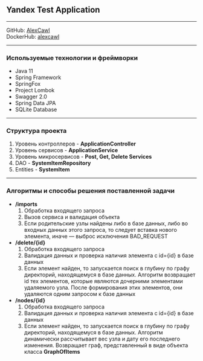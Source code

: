 ## Yandex Test Application
***
GitHub: [AlexCawl](https://github.com/AlexCawl) \
DockerHub: [alexcawl](https://hub.docker.com/u/alexcawl)
***
### Используемые технологии и фреймворки
* Java 11
* Spring Framework
* SpringFox
* Project Lombok
* Swagger 2.0
* Spring Data JPA
* SQLite Database
***
### Структура проекта
1. Уровень контроллеров - **ApplicationController**
2. Уровень сервисов - **ApplicationService**
3. Уровень микросервисов - **Post, Get, Delete Services**
4. DAO - **SystemItemRepository**
5. Entities - **SystemItem**
***
### Алгоритмы и способы решения поставленной задачи
* **/imports**
    1. Обработка входящего запроса
    2. Вызов сервиса и валидация объекта
    3. Если родительские узлы найдены либо в базе данных, либо во входных данных этого запроса, то следует вставка нового элемента, иначе — выброс исключения BAD_REQUEST
* **/delete/{id}**
    1. Обработка входящего запроса
    2. Валидация данных и проверка наличия элемента с id={id} в базе данных
    3. Если элемент найден, то запускается поиск в глубину по графу директорий, находящемуся в базе данных. Алгоритм возвращает id тех элементов, которые являются дочерними элементами удаляемого узла. После формирования этих элементов, они удаляются одним запросом к базе данных
* **/nodes/{id}**
    1. Обработка входящего запроса
    2. Валидация данных и проверка наличия элемента с id={id} в базе данных
    3. Если элемент найден, то запускается поиск в глубину по графу директорий, находящемуся в базе данных. Алгоритм динамически рассчитывает вес узла и дату его последнего изменения. Возвращает граф, представленный в виде объекта класса **GraphOfItems**
